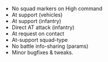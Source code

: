 + No squad markers on High command
+ At support (vehicles)
+ At support (infantry)
+ Direct AT attack (infantry)
+ At request on contact
+ At-support squad-type
+ No battle info-sharing (params)
+ Minor bugfixes & tweaks.
